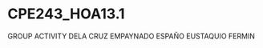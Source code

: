 # CPE243_HOA13.1
   GROUP ACTIVITY 
      DELA CRUZ
      EMPAYNADO
      ESPAÑO
      EUSTAQUIO
      FERMIN
